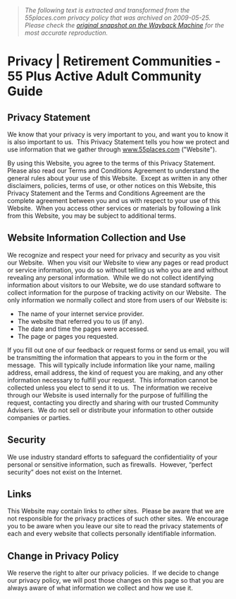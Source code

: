 > *The following text is extracted and transformed from the 55places.com privacy policy that was archived on 2009-05-25. Please check the [original snapshot on the Wayback Machine](https://web.archive.org/web/20090525082709id_/http%3A//www.55places.com/privacy) for the most accurate reproduction.*

# Privacy | Retirement Communities - 55 Plus Active Adult Community Guide

## Privacy Statement

We know that your privacy is very important to you, and want you to know it is also important to us.  This Privacy Statement tells you how we protect and use information that we gather through www.55places.com ("Website").

By using this Website, you agree to the terms of this Privacy Statement.  Please also read our Terms and Conditions Agreement to understand the general rules about your use of this Website.  Except as written in any other disclaimers, policies, terms of use, or other notices on this Website, this Privacy Statement and the Terms and Conditions Agreement are the complete agreement between you and us with respect to your use of this Website.  When you access other services or materials by following a link from this Website, you may be subject to additional terms.

## Website Information Collection and Use

We recognize and respect your need for privacy and security as you visit our Website.  When you visit our Website to view any pages or read product or service information, you do so without telling us who you are and without revealing any personal information.  While we do not collect identifying information about visitors to our Website, we do use standard software to collect information for the purpose of tracking activity on our Website.  The only information we normally collect and store from users of our Website is:

  * The name of your internet service provider.
  * The website that referred you to us (if any).
  * The date and time the pages were accessed.
  * The page or pages you requested.



If you fill out one of our feedback or request forms or send us email, you will be transmitting the information that appears to you in the form or the message.  This will typically include information like your name, mailing address, email address, the kind of request you are making, and any other information necessary to fulfill your request.  This information cannot be collected unless you elect to send it to us.  The information we receive through our Website is used internally for the purpose of fulfilling the request, contacting you directly and sharing with our trusted Community Advisers.  We do not sell or distribute your information to other outside companies or parties.

## Security

We use industry standard efforts to safeguard the confidentiality of your personal or sensitive information, such as firewalls.  However, “perfect security” does not exist on the Internet.

  


## Links

This Website may contain links to other sites.  Please be aware that we are not responsible for the privacy practices of such other sites.  We encourage you to be aware when you leave our site to read the privacy statements of each and every website that collects personally identifiable information.

  


## Change in Privacy Policy

We reserve the right to alter our privacy policies.  If we decide to change our privacy policy, we will post those changes on this page so that you are always aware of what information we collect and how we use it.

  

